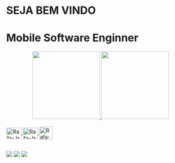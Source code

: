 # SEJA BEM VINDO
# Mobile Software Enginner
          
<div align="center">
  <a href="https://github.com/Lukazi19">
  <img height="180em" src="https://github-readme-stats.vercel.app/api?username=Lukazi19&show_icons=true&theme=transparent&include_all_commits=true&count_private=true"/>
  <img height="180em" src="https://github-readme-stats.vercel.app/api/top-langs/?username=Lukazi19&layout=compact&langs_count=7&theme=transparent"/>
</div>
  
 <div style="display: inline_block"><br>
    <img align="center" alt="Rafa-Js" height="30" width="40" src="https://cdn.jsdelivr.net/gh/devicons/devicon/icons/vscode/vscode-original.svg"/>
    <img align="center" alt="Rafa-Js" height="30" width="40" src="https://cdn.jsdelivr.net/gh/devicons/devicon/icons/flutter/flutter-original.svg"/>
    <img align="center" alt="Rafa-Js" height="35" width="35" src="https://cdn.jsdelivr.net/gh/devicons/devicon/icons/dart/dart-original.svg"/>
</div>
  
  ##
 
<div> 
<a href="https://www.instagram.com/luk4zi7/" target="_blank"><img src="https://img.shields.io/badge/-Instagram-%23E4405F?style=for-the-badge&logo=instagram&logoColor=white" target="_blank"></a>
<a href = "mailto:lucasflorencio876@gmail.com"><img src="https://img.shields.io/badge/-Gmail-%23333?style=for-the-badge&logo=gmail&logoColor=white" target="_blank"></a>
<a href="https://www.linkedin.com/in/lucas-florencio-91864b222" target="_blank"><img src="https://img.shields.io/badge/-LinkedIn-%230077B5?style=for-the-badge&logo=linkedin&logoColor=white" target="_blank"></a>
          
      
